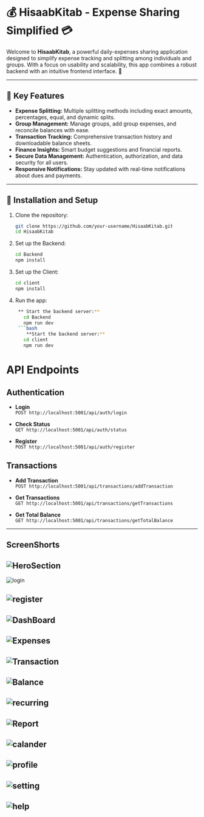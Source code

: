 
# 💰 HisaabKitab - Expense Sharing Simplified 💳

Welcome to **HisaabKitab**, a powerful daily-expenses sharing application designed to simplify expense tracking and splitting among individuals and groups. With a focus on usability and scalability, this app combines a robust backend with an intuitive frontend interface. 🚀

---

## **📌 Key Features**

- **Expense Splitting:** Multiple splitting methods including exact amounts, percentages, equal, and dynamic splits.
- **Group Management:** Manage groups, add group expenses, and reconcile balances with ease.
- **Transaction Tracking:** Comprehensive transaction history and downloadable balance sheets.
- **Finance Insights:** Smart budget suggestions and financial reports.
- **Secure Data Management:** Authentication, authorization, and data security for all users.
- **Responsive Notifications:** Stay updated with real-time notifications about dues and payments.

---


## **🔧 Installation and Setup**

1. Clone the repository:
   ```bash
   git clone https://github.com/your-username/HisaabKitab.git
   cd HisaabKitab
2. Set up the Backend:
   ```bash
   cd Backend
   npm install
3. Set up the Client:
   ```bash
   cd client
   npm install
4. Run the app:
   ```bash
    ** Start the backend server:**
      cd Backend
      npm run dev
    ```bash
       **Start the backend server:**
      cd client
      npm run dev
   
# API Endpoints

## Authentication

- **Login**  
  `POST http://localhost:5001/api/auth/login`

- **Check Status**  
  `GET http://localhost:5001/api/auth/status`

- **Register**  
  `POST http://localhost:5001/api/auth/register`

## Transactions

- **Add Transaction**  
  `POST http://localhost:5001/api/transactions/addTransaction`

- **Get Transactions**  
  `GET http://localhost:5001/api/transactions/getTransactions`

- **Get Total Balance**  
  `GET http://localhost:5001/api/transactions/getTotalBalance`
----
## ScreenShorts

![HeroSection](https://github.com/user-attachments/assets/7ce22f4a-d6b6-4ed7-92ec-ba570a52505a)
----
![login](https://github.com/user-attachments/assets/2e9f23c9-a2d4-48f1-9721-25eec84860f9)

![register](https://github.com/user-attachments/assets/35b40036-a68c-44c2-9052-b246c896ba39)
---
![DashBoard](https://github.com/user-attachments/assets/75f4bbc3-15ac-43a1-ac3f-95679448fb2d)
----
![Expenses](https://github.com/user-attachments/assets/32be0dc6-0031-4a40-b1a0-7ce437ad86a0)
----
![Transaction](https://github.com/user-attachments/assets/49b19ac7-2edf-4a3d-9c20-1de5bb8df073)
---
![Balance](https://github.com/user-attachments/assets/c831ce4e-c296-4a2d-8b3c-1e0d127eafb6)
---
![recurring](https://github.com/user-attachments/assets/2cffad24-1a43-4140-b424-b6b966dc4291)
----
![Report](https://github.com/user-attachments/assets/e2239bdf-ccd8-491d-a74b-70e512a85b81)
---
![calander](https://github.com/user-attachments/assets/cf9be1ec-fbb7-45e9-8d0d-b828dbbdac51)
----
![profile](https://github.com/user-attachments/assets/cfe2dd11-f2b8-4732-8a18-78550d16da96)
----
![setting](https://github.com/user-attachments/assets/e3a9bcb1-0494-4a50-ae90-7de6f0855c66)
----
![help](https://github.com/user-attachments/assets/d4f44cb0-3fd3-46fb-9734-5997a00aa26e)
---
